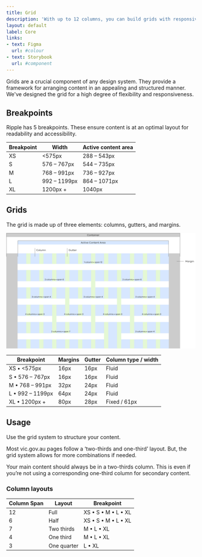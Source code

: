 ```yaml
---
title: Grid
description: 'With up to 12 columns, you can build grids with responsive layouts across different breakpoints.'
layout: default
label: Core
links:
- text: Figma
  url: #colour
- text: Storybook
  url: #component
---
```


Grids are a crucial component of any design system. They provide a framework for arranging content in an appealing and structured manner. We've designed the grid for a high degree of flexibility and responsiveness.

## Breakpoints
Ripple has 5 breakpoints. These ensure content is at an optimal layout for readability and accessibility.

| Breakpoint | Width        | Active content area |
|------------|--------------|---------------------|
|   XS       | <575px       | 288 – 543px         |
|   S        | 576 – 767px  | 544 – 735px         |
|   M        | 768 – 991px  | 736 – 927px         |
|   L        | 992 – 1199px | 864 – 1071px        |
|   XL       | 1200px +     | 1040px              |

## Grids
The grid is made up of three elements: columns, gutters, and margins.

![Visual of basic grid / column / gutter / margin anatomy](/docs/public/assets/img/Grid-Grid-Anatomy.png)

| Breakpoint           | Margins | Gutter  | Column type / width |
|----------------------|---------|---------|---------------------|
|   XS  • <575px       | 16px    | 16px    | Fluid               |
|   S   • 576 – 767px  | 16px    | 16px    | Fluid               |
|   M   • 768 – 991px  | 32px    | 24px    | Fluid               |
|   L   • 992 – 1199px | 64px    | 24px    | Fluid               |
|   XL  • 1200px +     | 80px    | 28px    | Fixed / 61px        |

## Usage
Use the grid system to structure your content.

Most vic.gov.au pages follow a ‘two-thirds and one-third’ layout. But, the grid system allows for more combinations if needed.

Your main content should always be in a two-thirds column. This is even if you’re not using a corresponding one-third column for secondary content.

### Column layouts

| Column Span | Layout      | Breakpoint          |
|-------------|-------------|---------------------|
| 12          | Full        | XS • S • M • L • XL |
| 6           | Half        | XS • S • M • L • XL |
| 7           | Two thirds  | M • L • XL          |
| 4           | One third   | M • L • XL          |
| 3           | One quarter | L • XL              |
